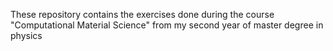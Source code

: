 These repository contains the exercises done during the course "Computational Material Science" from my second year of master degree in physics
